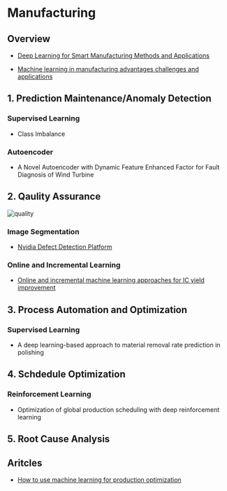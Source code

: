 # Manufacturing

## Overview

* [Deep Learning for Smart Manufacturing Methods and Applications]()

* [Machine learning in manufacturing advantages challenges and applications]()

## 1. Prediction Maintenance/Anomaly Detection

### Supervised Learning

* Class Imbalance

### Autoencoder

* A Novel Autoencoder with Dynamic Feature Enhanced Factor for Fault Diagnosis of Wind Turbine


## 2. Qaulity Assurance

![quality](https://miro.medium.com/max/2000/1*7RELPjTBwBnDR1NtLwmUQQ.jpeg)

### Image Segmentation

* [Nvidia Defect Detection Platform](https://devblogs.nvidia.com/automatic-defect-inspection-using-the-nvidia-end-to-end-deep-learning-platform/)

### Online and Incremental Learning

* [Online and incremental machine learning approaches for IC yield improvement]()


## 3. Process Automation and Optimization

### Supervised Learning

* A deep learning-based approach to material removal rate prediction in polishing

## 4. Schdedule Optimization

### Reinforcement Learning

* Optimization of global production scheduling with deep reinforcement learning

## 5. Root Cause Analysis

## Aritcles

* [How to use machine learning for production optimization](https://towardsdatascience.com/machine-learning-for-production-optimization-e460a0b82237)
